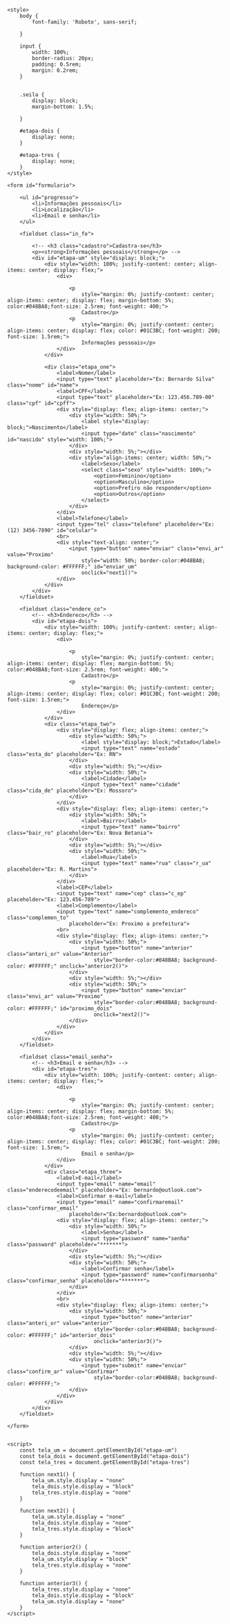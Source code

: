<!DOCTYPE html>
<html lang="pt-br">

<head>
    <meta charset="UTF-8">
    <meta http-equiv="X-UA-Compatible" content="IE=edge">
    <meta name="viewport" content="width=device-width, initial-scale=1.0">
    <link rel="preconnect" href="https://fonts.googleapis.com">
    <link rel="preconnect" href="https://fonts.gstatic.com" crossorigin>
    <link href="https://fonts.googleapis.com/css2?family=Roboto:wght@300;400&display=swap" rel="stylesheet">
    <title>Document</title>

    <style>
        body {
            font-family: 'Roboto', sans-serif;

        }

        input {
            width: 100%;
            border-radius: 20px;
            padding: 0.5rem;
            margin: 0.2rem;
        }


        .seila {
            display: block;
            margin-bottom: 1.5%;

        }

        #etapa-dois {
            display: none;
        }

        #etapa-tres {
            display: none;
        }
    </style>

</head>

<body>


    <form id="formulario">

        <ul id="progresso">
            <li>Informações pessoais</li>
            <li>Localização</li>
            <li>Email e senha</li>
        </ul>

        <fieldset class="in_fo">

            <!-- <h3 class="cadastro">Cadastra-se</h3>
            <p><strong>Informações pessoais</strong></p> -->
            <div id="etapa-um" style="display: block;">
                <div style="width: 100%; justify-content: center; align-items: center; display: flex;">
                    <div>

                        <p
                            style="margin: 0%; justify-content: center; align-items: center; display: flex; margin-bottom: 5%; color:#048BA8;font-size: 2.5rem; font-weight: 400;">
                            Cadastro</p>
                        <p
                            style="margin: 0%; justify-content: center; align-items: center; display: flex; color: #01C3BC; font-weight: 200; font-size: 1.5rem;">
                            Informações pessoais</p>
                    </div>
                </div>

                <div class="etapa_one">
                    <label>Nome</label>
                    <input type="text" placeholder="Ex: Bernardo Silva" class="nome" id="name">
                    <label>CPF</label>
                    <input type="text" placeholder="Ex: 123.456.789-00" class="cpf" id="cpff">
                    <div style="display: flex; align-items: center;">
                        <div style="width: 50%;">
                            <label style="display: block;">Nascimento</label>
                            <input type="date" class="nascimento" id="nascido" style="width: 100%;">
                        </div>
                        <div style="width: 5%;"></div>
                        <div style="align-items: center; width: 50%;">
                            <label>Sexo</label>
                            <select class="sexo" style="width: 100%;">
                                <option>Feminino</option>
                                <option>Masculino</option>
                                <option>Prefiro não responder</option>
                                <option>Outros</option>
                            </select>
                        </div>
                    </div>
                    <label>Telefone</label>
                    <input type="tel" class="telefone" placeholder="Ex: (12) 3456-7890" id="celular">
                    <br>
                    <div style="text-align: center;">
                        <input type="button" name="enviar" class="envi_ar" value="Proximo"
                            style="width: 50%; border-color:#048BA8; background-color: #FFFFFF;" id="enviar_um"
                            onclick="next1()">
                    </div>
                </div>
            </div>
        </fieldset>

        <fieldset class="endere_co">
            <!-- <h3>Endereco</h3> -->
            <div id="etapa-dois">
                <div style="width: 100%; justify-content: center; align-items: center; display: flex;">
                    <div>

                        <p
                            style="margin: 0%; justify-content: center; align-items: center; display: flex; margin-bottom: 5%; color:#048BA8;font-size: 2.5rem; font-weight: 400;">
                            Cadastro</p>
                        <p
                            style="margin: 0%; justify-content: center; align-items: center; display: flex; color: #01C3BC; font-weight: 200; font-size: 1.5rem;">
                            Endereço</p>
                    </div>
                </div>
                <div class="etapa_two">
                    <div style="display: flex; align-items: center;">
                        <div style="width: 50%;">
                            <label style="display: block;">Estado</label>
                            <input type="text" name="estado" class="esta_do" placeholder="Ex: RN">
                        </div>
                        <div style="width: 5%;"></div>
                        <div style="width: 50%;">
                            <label>Cidade</label>
                            <input type="text" name="cidade" class="cida_de" placeholder="Ex: Mossoro">
                        </div>
                    </div>
                    <div style="display: flex; align-items: center;">
                        <div style="width: 50%;">
                            <label>Bairro</label>
                            <input type="text" name="bairro" class="bair_ro" placeholder="Ex: Nova Betania">
                        </div>
                        <div style="width: 5%;"></div>
                        <div style="width: 50%;">
                            <label>Rua</label>
                            <input type="text" name="rua" class="r_ua" placeholder="Ex: R. Martins">
                        </div>
                    </div>
                    <label>CEP</label>
                    <input type="text" name="cep" class="c_ep" placeholder="Ex: 123.456-789">
                    <label>Complemento</label>
                    <input type="text" name="complemento_endereco" class="complemen_to"
                        placeholder="Ex: Proximo a prefeitura">
                    <br>
                    <div style="display: flex; align-items: center;">
                        <div style="width: 50%;">
                            <input type="button" nome="anterior" class="anteri_or" value="Anterior"
                                style="border-color:#048BA8; background-color: #FFFFFF;" onclick="anterior2()">
                        </div>
                        <div style="width: 5%;"></div>
                        <div style="width: 50%;">
                            <input type="button" name="enviar" class="envi_ar" value="Proximo"
                                style="border-color:#048BA8; background-color: #FFFFFF;" id="proximo_dois"
                                onclick="next2()">
                        </div>
                    </div>
                </div>
            </div>
        </fieldset>

        <fieldset class="email_senha">
            <!-- <h3>Email e senha</h3> -->
            <div id="etapa-tres">
                <div style="width: 100%; justify-content: center; align-items: center; display: flex;">
                    <div>

                        <p
                            style="margin: 0%; justify-content: center; align-items: center; display: flex; margin-bottom: 5%; color:#048BA8;font-size: 2.5rem; font-weight: 400;">
                            Cadastro</p>
                        <p
                            style="margin: 0%; justify-content: center; align-items: center; display: flex; color: #01C3BC; font-weight: 200; font-size: 1.5rem;">
                            Email e senha</p>
                    </div>
                </div>
                <div class="etapa_three">
                    <label>E-mail</label>
                    <input type="email" name="email" class="enderecodeemail" placeholder="Ex: bernardo@outlook.com">
                    <label>Confirmar e-mail</label>
                    <input type="email" name="confirmaremail" class="confirmar_email"
                        placeholder="Ex:bernardo@outlook.com">
                    <div style="display: flex; align-items: center;">
                        <div style="width: 50%;">
                            <label>Senha</label>
                            <input type="password" name="senha" class="password" placeholder="*******">
                        </div>
                        <div style="width: 5%;"></div>
                        <div style="width: 50%;">
                            <label>Confirmar senha</label>
                            <input type="password" name="confirmarsenha" class="confirmar_senha" placeholder="*******">
                        </div>
                    </div>
                    <br>
                    <div style="display: flex; align-items: center;">
                        <div style="width: 50%;">
                            <input type="button" nome="anterior" class="anteri_or" value="anterior"
                                style="border-color:#048BA8; background-color: #FFFFFF;" id="anterior_dois"
                                onclick="anterior3()">
                        </div>
                        <div style="width: 5%;"></div>
                        <div style="width: 50%;">
                            <input type="submit" name="enviar" class="confirm_ar" value="Confirmar"
                                style="border-color:#048BA8; background-color: #FFFFFF;">
                        </div>
                    </div>
                </div>
            </div>
        </fieldset>

    </form>


    <script>
        const tela_um = document.getElementById("etapa-um")
        const tela_dois = document.getElementById("etapa-dois")
        const tela_tres = document.getElementById("etapa-tres")

        function next1() {
            tela_um.style.display = "none"
            tela_dois.style.display = "block"
            tela_tres.style.display = "none"
        }

        function next2() {
            tela_um.style.display = "none"
            tela_dois.style.display = "none"
            tela_tres.style.display = "block"
        }

        function anterior2() {
            tela_dois.style.display = "none"
            tela_um.style.display = "block"
            tela_tres.style.display = "none"
        }

        function anterior3() {
            tela_tres.style.display = "none"
            tela_dois.style.display = "block"
            tela_um.style.display = "none"
        }
    </script>
</body>

</html>
